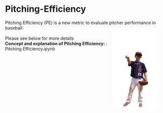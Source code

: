# Pitching-Efficiency
Pitching Efficiency (PE) is a new metric to evaluate pitcher performance in baseball. </br>
<img src="https://github.com/lch99310/Pitching-Efficiency/blob/main/pic/lch.png" style="width: 150px; height: 250px; float:right; margin: 5px;">
</br>
Please see below for more details </br>
<b>Concept and explanation of Pitching Efficiency: </b>: Pitching Efficiency.ipynb


